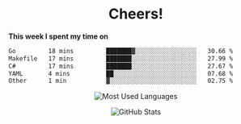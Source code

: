 <h1 align="center">Cheers!</h1>

**This week I spent my time on**
<!--START_SECTION:waka-->

```txt
Go         18 mins         ███████▓░░░░░░░░░░░░░░░░░   30.66 %
Makefile   17 mins         ███████░░░░░░░░░░░░░░░░░░   27.99 %
C#         17 mins         ███████░░░░░░░░░░░░░░░░░░   27.67 %
YAML       4 mins          ██░░░░░░░░░░░░░░░░░░░░░░░   07.68 %
Other      1 min           ▓░░░░░░░░░░░░░░░░░░░░░░░░   02.75 %
```

<!--END_SECTION:waka-->

<p align="center"><img src="https://github-readme-stats.vercel.app/api/top-langs/?username=thnkrn&layout=compact&hide=html&theme=tokyonight" alt="Most Used Languages" /></p>

<p align="center"><img src="https://github-readme-stats.vercel.app/api?username=thnkrn&show_icons=true&count_private=true&theme=tokyonight&show=reviews&hide_rank=false&rank_icon=github" alt="GitHub Stats" /></p>

<!-- <p align="center"><a href="https://wakatime.com"><img src="https://wakatime.com/share/@thnkrn/40092326-d1bd-471b-89da-9a7c63939402.png" /></p>
 -->
